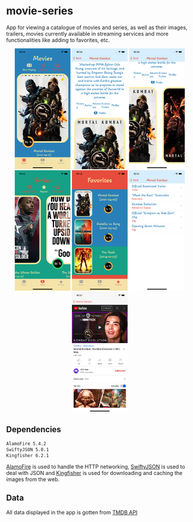 # movie-series
App for viewing a catalogue of movies and series, as well as their images, trailers, movies currently available in streaming services and more functionalities like adding to favorites, etc.

<p align="center">
  <img src="https://github.com/enriquedlh97/movie-series/blob/main/screenshots/Simulator%20Screen%20Shot%20-%20iPhone%2012%20-%202021-04-27%20at%2010.54.18.png" width="150">
  <img src="https://github.com/enriquedlh97/movie-series/blob/main/screenshots/Simulator%20Screen%20Shot%20-%20iPhone%2012%20-%202021-04-27%20at%2010.54.38.png" width="150">
  <img src="https://github.com/enriquedlh97/movie-series/blob/main/screenshots/Simulator%20Screen%20Shot%20-%20iPhone%2012%20-%202021-04-27%20at%2010.54.55.png" width="150">
  <img src="https://github.com/enriquedlh97/movie-series/blob/main/screenshots/Simulator%20Screen%20Shot%20-%20iPhone%2012%20-%202021-04-27%20at%2010.55.27.png" width="150">
  <img src="https://github.com/enriquedlh97/movie-series/blob/main/screenshots/Simulator%20Screen%20Shot%20-%20iPhone%2012%20-%202021-04-27%20at%2010.55.46.png" width="150">
  <img src="https://github.com/enriquedlh97/movie-series/blob/main/screenshots/Simulator%20Screen%20Shot%20-%20iPhone%2012%20-%202021-04-27%20at%2010.57.13.png" width="150">
  <img src="https://github.com/enriquedlh97/movie-series/blob/main/screenshots/Simulator%20Screen%20Shot%20-%20iPhone%2012%20-%202021-04-27%20at%2010.57.46.png" width="150">


## Dependencies

```
AlamoFire 5.4.2
SwiftyJSON 5.0.1
Kingfisher 6.2.1
```

[AlamoFire](https://github.com/Alamofire/Alamofire.git) is used to handle the HTTP networking, [SwiftyJSON](https://github.com/SwiftyJSON/SwiftyJSON.git) is used to deal with JSON and [Kingfisher](https://github.com/onevcat/Kingfisher.git) is used for downloading and caching the images from the web.

## Data
All data displayed in the app is gotten from [TMDB API](https://developers.themoviedb.org/3/getting-started/introduction)
